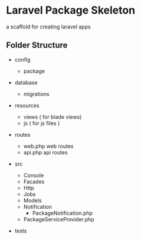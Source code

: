 # Laravel Package Skeleton 

a scaffold for creating laravel apps



## Folder Structure

- config
	- package

- database
	- migrations

- resources
	- views ( for blade views)
	- js ( for js files )

- routes
	- web.php  web routes
	- api.php  api routes

- src 
	- Console 
	- Facades
	- Http
	- Jobs
	- Models
	- Notification
		- PackageNotification.php
	- PackageServiceProvider.php

- tests





	